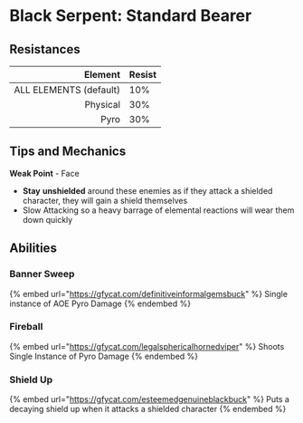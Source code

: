 # Black Serpent: Standard Bearer

## Resistances

|                Element | Resist |
| ---------------------: | ------ |
| ALL ELEMENTS (default) | 10%    |
|               Physical | 30%    |
|                   Pyro | 30%    |

## Tips and Mechanics <a href="#tips-and-mechanics" id="tips-and-mechanics"></a>

**Weak Point** - Face

* **Stay** **unshielded** around these enemies as if they attack a shielded character, they will gain a shield themselves
* Slow Attacking so a heavy barrage of elemental reactions will wear them down quickly

## Abilities

### Banner Sweep

{% embed url="https://gfycat.com/definitiveinformalgemsbuck" %}
Single instance of AOE Pyro Damage
{% endembed %}

### Fireball

{% embed url="https://gfycat.com/legalsphericalhornedviper" %}
Shoots Single Instance of Pyro Damage
{% endembed %}

### Shield Up

{% embed url="https://gfycat.com/esteemedgenuineblackbuck" %}
Puts a decaying shield up when it attacks a shielded character
{% endembed %}
